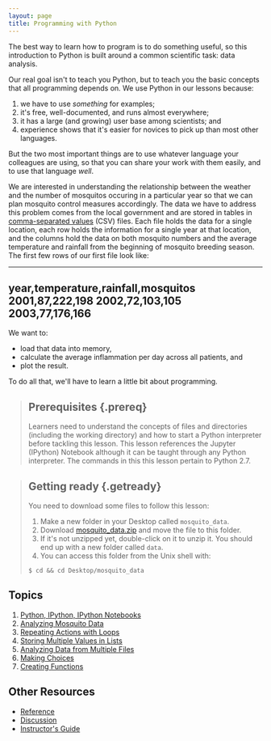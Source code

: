 ```yaml
---
layout: page
title: Programming with Python
---
```

The best way to learn how to program is to do something useful,
so this introduction to Python is built around a common scientific task:
data analysis.

Our real goal isn't to teach you Python,
but to teach you the basic concepts that all programming depends on.
We use Python in our lessons because:

1.  we have to use *something* for examples;
2.  it's free, well-documented, and runs almost everywhere;
3.  it has a large (and growing) user base among scientists; and
4.  experience shows that it's easier for novices to pick up than most other languages.

But the two most important things are
to use whatever language your colleagues are using,
so that you can share your work with them easily,
and to use that language *well*.

We are interested in understanding the relationship between the weather and the
number of mosquitos occuring in a particular year so that we can plan mosquito
control measures accordingly. The data we have to address this problem comes from the local government
and are stored in tables in [comma-separated values](reference.html#comma-separated-values) (CSV)
files. Each file holds the data for a single location, each row holds the information for a single year
at that location, and the columns hold the data on both mosquito numbers and the
average temperature and rainfall from the beginning of mosquito breeding season.
The first few rows of our first file look like:

---
year,temperature,rainfall,mosquitos
2001,87,222,198
2002,72,103,105
2003,77,176,166
---

We want to:

*   load that data into memory,
*   calculate the average inflammation per day across all patients, and
*   plot the result.

To do all that, we'll have to learn a little bit about programming.

> ## Prerequisites {.prereq}
>
> Learners need to understand the concepts of files and directories
> (including the working directory) and how to start a Python
> interpreter before tackling this lesson. This lesson references the Jupyter (IPython)
> Notebook although it can be taught through any Python interpreter. The commands in this
> this lesson pertain to Python 2.7.

> ## Getting ready {.getready}
>
> You need to download some files to follow this lesson:
>
> 1. Make a new folder in your Desktop called `mosquito_data`.
> 2. Download [mosquito_data.zip](./mosquito_data.zip) and move the file to this folder.
> 3. If it's not unzipped yet, double-click on it to unzip it. You should end up with a new folder called `data`.
> 4. You can access this folder from the Unix shell with:
>
> ~~~ {.input}
> $ cd && cd Desktop/mosquito_data
> ~~~

## Topics

1.  [Python, IPython, IPython Notebooks](https://github.com/qjcg/2015-06-22-caltech-python-1/notebooks/blob/0-intro-python.ipynb)
1.  [Analyzing Mosquito Data](https://github.com/qjcg/2015-06-22-caltech-python-1/notebooks/blob/1-load-plot-data.ipynb)
2.  [Repeating Actions with Loops](02-loop.html)
3.  [Storing Multiple Values in Lists](03-lists.html)
4.  [Analyzing Data from Multiple Files](04-files.html)
5.  [Making Choices](05-cond.html)
6.  [Creating Functions](06-func.html)


## Other Resources

*   [Reference](reference.html)
*   [Discussion](discussion.html)
*   [Instructor's Guide](instructors.html)
